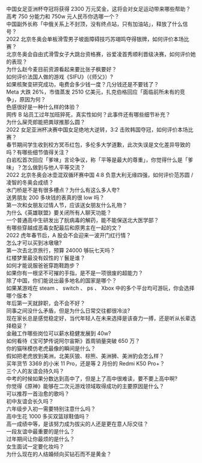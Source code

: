 中国女足亚洲杯夺冠将获得 2300 万元奖金，这将会对女足运动带来哪些帮助？  
高考 750 分能力和 750w 元人民币你选哪一个？  
中国副外长称「中俄关系上不封顶，没有终点站，只有加油站」，释放了什么信号？  
2022 北京冬奥会单板滑雪男子坡面障碍技巧苏翊鸣夺得银牌，如何评价本场比赛？  
北京冬奥会自由式滑雪女子大跳台资格赛，谷爱凌首秀顺利晋级决赛，如何评价她的表现？  
为什么赵今麦目前资源看起来要比张子枫要好？  
如何评价法国人做的游戏《SIFU》（《师父》）?  
如果核聚变研究成功，电费会多少钱一度？几分钱还是不要钱了？  
Meta 大跌 26%，市值蒸发 2510 亿美元，扎克伯格回应「面临前所未有的竞争」，原因为何？  
色感很好是一种什么样的体验？  
网传 B 站员工过年加班猝死，真实性如何？此事件还有哪些细节补充？  
为什么屎壳郎能把粪球推那么圆？  
2022 女足亚洲杯决赛中国女足绝地大逆转，3:2 击败韩国夺冠，如何评价本场比赛？  
春节期间学生收到校方冥币红包，多伦多大学道歉，此次失误是文化差异导致的吗？有哪些细节值得关注？  
白岩松首次回应「爹味」言论争议，称「平等是最大的尊重」，你觉得什么是「爹味」？怎么做到与他人平等交流？  
2022 北京冬奥会冰壶混双循环赛中国 4:8 负意大利无缘四强，如何评价范苏圆 / 凌智的冬奥会成绩？  
水门桥是不是有很多槽点？为什么有这么多人夸?  
送男朋友 200 多块钱的表真的很 low 吗？  
第一次和女朋友过情人节，应该送女朋友什么礼物？  
为什么《英雄联盟》要关闭所有人聊天功能？  
一个普通高中生研发出了朊病毒的解药，能不能保送北大医学部？  
有哪些穿越成恶毒女配最后和原男主在一起的文？  
2022 虎年春节后，A 股会不会迎来一波开门红行情？  
怎么才可以买到冰墩墩?  
第一次去北京旅行，预算 24000 够玩七天吗？  
红楼梦里最没有奴性的丫鬟是谁？  
如何才能说服爸爸穿跑鞋跑步？  
如果你有一根坚不可摧的手指，是不是一项很废的超能力？  
除了中国，你们能说出最多地名的国家是哪个？  
如果某游戏在 steam 、 switch 、 ps 、 Xbox 中的多个平台均可游玩，你会选择哪个版本？  
年后第一天就辞职，会不会不好？  
同事之间没什么矛盾，但是为什么日常交往都很冷淡?  
现在家长总是感觉稳定好，当代年轻人在未来选择是该奋力一搏，还是听从长辈选择稳妥？  
金融工作哪些岗位可以薪水稳健发展到 40w?  
如何看待《宝可梦传说阿尔宙斯》首周销量突破 650 万？  
你的猫咪模仿老虎最像的瞬间是什么？  
假如把老虎放到美洲，北美灰狼、棕熊、美洲狮、美洲豹会怎么样？  
买年货节 3369 的小米 11 Pro，还是等 2 月份的 Redmi K50 Pro+？  
三个人的友谊会持久吗？  
中考的时候如果分数达到高中了，但是上了高中很难读，要不要上高中啊?  
你觉得《原神》能够在二次元游戏领域取得成功的主要原因是什么？  
可以推荐一首治愈的歌吗？  
初中友谊会长久吗？  
六年级步入初一需要特别注意什么吗？  
高中生花 1000 多买双篮球鞋值吗？  
高一成绩中等，是该努力成为拔尖的人还是更在意人际交往？  
一段友谊中最重要的是什么？  
过年期间让你最烦的是什么？  
女生面试一定要化妆吗？  
为什么现在的人结婚倾向买钻石而不是黄金？  
